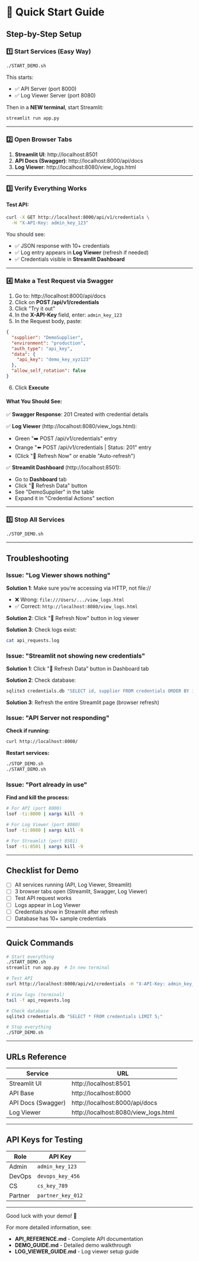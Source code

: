 # 🚀 Quick Start Guide

## Step-by-Step Setup

### 1️⃣ Start Services (Easy Way)

```bash
./START_DEMO.sh
```

This starts:
- ✅ API Server (port 8000)
- ✅ Log Viewer Server (port 8080)

Then in a **NEW terminal**, start Streamlit:
```bash
streamlit run app.py
```

---

### 2️⃣ Open Browser Tabs

1. **Streamlit UI**: http://localhost:8501
2. **API Docs (Swagger)**: http://localhost:8000/api/docs
3. **Log Viewer**: http://localhost:8080/view_logs.html

---

### 3️⃣ Verify Everything Works

#### Test API:
```bash
curl -X GET http://localhost:8000/api/v1/credentials \
  -H "X-API-Key: admin_key_123"
```

You should see:
- ✅ JSON response with 10+ credentials
- ✅ Log entry appears in **Log Viewer** (refresh if needed)
- ✅ Credentials visible in **Streamlit Dashboard**

---

### 4️⃣ Make a Test Request via Swagger

1. Go to: http://localhost:8000/api/docs
2. Click on **POST /api/v1/credentials**
3. Click "Try it out"
4. In the **X-API-Key** field, enter: `admin_key_123`
5. In the Request body, paste:
```json
{
  "supplier": "DemoSupplier",
  "environment": "production",
  "auth_type": "api_key",
  "data": {
    "api_key": "demo_key_xyz123"
  },
  "allow_self_rotation": false
}
```
6. Click **Execute**

#### What You Should See:

✅ **Swagger Response**: 201 Created with credential details

✅ **Log Viewer** (http://localhost:8080/view_logs.html):
   - Green "➡️ POST /api/v1/credentials" entry
   - Orange "⬅️ POST /api/v1/credentials | Status: 201" entry
   - (Click "🔄 Refresh Now" or enable "Auto-refresh")

✅ **Streamlit Dashboard** (http://localhost:8501):
   - Go to **Dashboard** tab
   - Click "🔄 Refresh Data" button
   - See "DemoSupplier" in the table
   - Expand it in "Credential Actions" section

---

### 5️⃣ Stop All Services

```bash
./STOP_DEMO.sh
```

---

## Troubleshooting

### Issue: "Log Viewer shows nothing"

**Solution 1**: Make sure you're accessing via HTTP, not file://
- ❌ Wrong: `file:///Users/.../view_logs.html`
- ✅ Correct: `http://localhost:8080/view_logs.html`

**Solution 2**: Click "🔄 Refresh Now" button in log viewer

**Solution 3**: Check logs exist:
```bash
cat api_requests.log
```

### Issue: "Streamlit not showing new credentials"

**Solution 1**: Click "🔄 Refresh Data" button in Dashboard tab

**Solution 2**: Check database:
```bash
sqlite3 credentials.db "SELECT id, supplier FROM credentials ORDER BY id DESC LIMIT 5;"
```

**Solution 3**: Refresh the entire Streamlit page (browser refresh)

### Issue: "API Server not responding"

**Check if running:**
```bash
curl http://localhost:8000/
```

**Restart services:**
```bash
./STOP_DEMO.sh
./START_DEMO.sh
```

### Issue: "Port already in use"

**Find and kill the process:**
```bash
# For API (port 8000)
lsof -ti:8000 | xargs kill -9

# For Log Viewer (port 8080)
lsof -ti:8080 | xargs kill -9

# For Streamlit (port 8501)
lsof -ti:8501 | xargs kill -9
```

---

## Checklist for Demo

- [ ] All services running (API, Log Viewer, Streamlit)
- [ ] 3 browser tabs open (Streamlit, Swagger, Log Viewer)
- [ ] Test API request works
- [ ] Logs appear in Log Viewer
- [ ] Credentials show in Streamlit after refresh
- [ ] Database has 10+ sample credentials

---

## Quick Commands

```bash
# Start everything
./START_DEMO.sh
streamlit run app.py  # In new terminal

# Test API
curl http://localhost:8000/api/v1/credentials -H "X-API-Key: admin_key_123"

# View logs (terminal)
tail -f api_requests.log

# Check database
sqlite3 credentials.db "SELECT * FROM credentials LIMIT 5;"

# Stop everything
./STOP_DEMO.sh
```

---

## URLs Reference

| Service | URL |
|---------|-----|
| Streamlit UI | http://localhost:8501 |
| API Base | http://localhost:8000 |
| API Docs (Swagger) | http://localhost:8000/api/docs |
| Log Viewer | http://localhost:8080/view_logs.html |

---

## API Keys for Testing

| Role | API Key |
|------|---------|
| Admin | `admin_key_123` |
| DevOps | `devops_key_456` |
| CS | `cs_key_789` |
| Partner | `partner_key_012` |

---

Good luck with your demo! 🎉

For more detailed information, see:
- **API_REFERENCE.md** - Complete API documentation
- **DEMO_GUIDE.md** - Detailed demo walkthrough
- **LOG_VIEWER_GUIDE.md** - Log viewer setup guide

